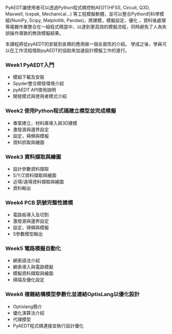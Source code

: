 PyAEDT讓使用者可以透過Python程式碼控制AEDT(HFSS, Circuit, Q3D, Maxwell, Icepak, Mechanical...)
等工程模擬軟體，並可以整合Python的科學模組(NumPy, Scipy, Matplotlib, Pandas)，將建模，模擬設定，優化
，資料後處理等複雜作業整合在一組程式碼當中，以達到更高效的模擬流程，同時避免了人為失誤操作導致的無效模擬結果。

本課程將從pyAEDT的安裝到各類的應用做一個全面性的介紹。
學成之後，學員可以在工作流程借助pyAEDT的協助來加速設計模擬工作的進行。


### Week1 PyAEDT入門
- 模組下載及安裝
- Spyder整合開發環境介紹
- pyAEDT API使用說明
- 開發模式與使用者模式介紹

### Week2 使用Python程式碼建立模型並完成模擬
- 專案建立，材料庫導入與3D建模
- 激發源與邊界設定
- 設定，掃頻與模擬
- 資料抓取與繪圖

### Week3 資料擷取與繪圖
- 設計參數資料擷取
- S/Y/Z資料擷取與繪圖
- 近場/遠場資料擷取與繪圖
- 資料輸出

### Week4 PCB 訊號完整性建模
- 電路板導入及切割
- 激發源與邊界設定
- 設定，掃頻與模擬
- S參數模型輸出

### Week5 電路模擬自動化
- 網表語法介紹
- 網表導入與電路模擬
- 模擬資料擷取與繪圖
- 掃描及優化設定

### Week6 複雜結構模型參數化並連結OptisLang以優化設計 
- Optislang簡介 
- 優化演算法介紹 
- 代理模型 
- PyAEDT程式碼連接並執行設計優化 
